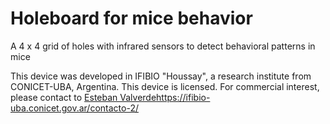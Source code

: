# Holeboard for mice behavior
A 4 x 4 grid of holes with infrared sensors to detect behavioral patterns in mice

This device was developed in IFIBIO "Houssay", a research institute from CONICET-UBA, Argentina.
This device is licensed. For commercial interest, please contact to [Esteban Valverde](https://ifibio-uba.conicet.gov.ar/contacto-2/)https://ifibio-uba.conicet.gov.ar/contacto-2/

